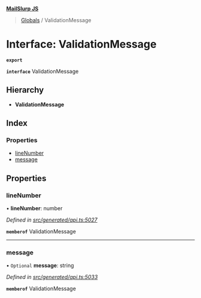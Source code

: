 **[MailSlurp JS](../README.md)**

> [Globals](../README.md) / ValidationMessage

# Interface: ValidationMessage

**`export`** 

**`interface`** ValidationMessage

## Hierarchy

* **ValidationMessage**

## Index

### Properties

* [lineNumber](validationmessage.md#linenumber)
* [message](validationmessage.md#message)

## Properties

### lineNumber

•  **lineNumber**: number

*Defined in [src/generated/api.ts:5027](https://github.com/mailslurp/mailslurp-client/blob/67ec74c/src/generated/api.ts#L5027)*

**`memberof`** ValidationMessage

___

### message

• `Optional` **message**: string

*Defined in [src/generated/api.ts:5033](https://github.com/mailslurp/mailslurp-client/blob/67ec74c/src/generated/api.ts#L5033)*

**`memberof`** ValidationMessage
